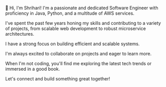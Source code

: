 👋 Hi, I'm Shrihari! I'm a passionate and dedicated Software Engineer with proficiency in Java, Python, and a multitude of AWS services.

I've spent the past few years honing my skills and contributing to a variety of projects, from scalable web development to robust microservice architectures. 

I have a strong focus on building efficient and scalable systems. 

I'm always excited to collaborate on projects and eager to learn more.

When I'm not coding, you'll find me exploring the latest tech trends or immersed in a good book. 

Let's connect and build something great together!
